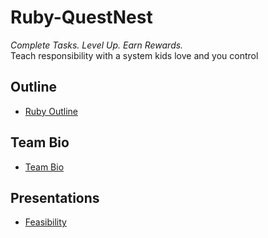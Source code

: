 # Ruby-QuestNest
*Complete Tasks. Level Up. Earn Rewards.*<br>
Teach responsibility with a system kids love and you control

## Outline
- [Ruby Outline](./RubyLab1.md)

## Team Bio
- [Team Bio](./teambio.html)

## Presentations
- [Feasibility](./presentations.md)
